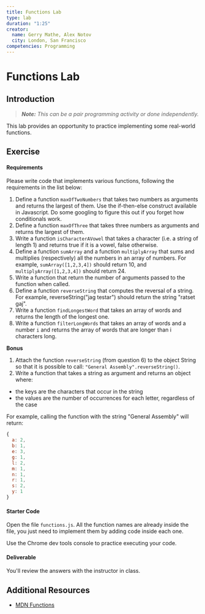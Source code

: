 ```yaml
---
title: Functions Lab
type: lab
duration: "1:25"
creator:
  name: Gerry Mathe, Alex Notov
  city: London, San Francisco
competencies: Programming
---
```


# Functions Lab

## Introduction

> ***Note:*** _This can be a pair programming activity or done independently._

This lab provides an opportunity to practice implementing some real-world functions.

## Exercise

#### Requirements

Please write code that implements various functions, following the requirements in the list below:

1. Define a function `maxOfTwoNumbers` that takes two numbers as arguments and returns the largest of them. Use the if-then-else construct available in Javascript. Do some googling to figure this out if you forget how conditionals work.
2. Define a function `maxOfThree` that takes three numbers as arguments and returns the largest of them.
3. Write a function `isCharacterAVowel` that takes a character (i.e. a string of length 1) and returns true if it is a vowel, false otherwise.
4. Define a function `sumArray` and a function `multiplyArray` that sums and multiplies (respectively) all the numbers in an array of numbers. For example, `sumArray([1,2,3,4])` should return 10, and `multiplyArray([1,2,3,4])` should return 24.
5. Write a function that return the number of arguments passed to the function when called.
6. Define a function `reverseString` that computes the reversal of a string. For example, reverseString("jag testar") should return the string "ratset gaj".
7. Write a function `findLongestWord` that takes an array of words and returns the length of the longest one.
8. Write a function `filterLongWords` that takes an array of words and a number `i` and returns the array of words that are longer than i characters long.


**Bonus**

1. Attach the function `reverseString` (from question 6) to the object String so that it is possible to call: `"General Assembly".reverseString()`.
2. Write a function that takes a string as argument and returns an object where:
  - the keys are the characters that occur in the string
  - the values are the number of occurrences for each letter, regardless of the case

For example, calling the function with the string "General Assembly" will return:

```javascript
{
  a: 2,
  b: 1,
  e: 3,
  g: 1,
  l: 2,
  m: 1,
  n: 1,
  r: 1,
  s: 2,
  y: 1
}
```

#### Starter Code

Open the file `functions.js`. All the function names are already inside the file, you just need to implement them by adding code inside each one.

Use the Chrome dev tools console to practice executing your code.

#### Deliverable

You'll review the answers with the instructor in class.

## Additional Resources

- [MDN Functions](https://developer.mozilla.org/en-US/docs/Web/JavaScript/Guide/Functions)
